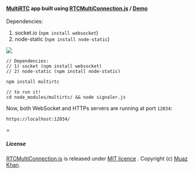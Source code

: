 #### [MultiRTC](https://github.com/muaz-khan/WebRTC-Experiment/tree/master/MultiRTC) app built using [RTCMultiConnection.js](http://www.RTCMultiConnection.org/docs/) / [Demo](https://www.webrtc-experiment.com:12034/)

Dependencies: 

1. socket.io (`npm install websocket`)
2. node-static (`npm install node-static`)

<a href="https://nodei.co/npm/multirtc/">
    <img src="https://nodei.co/npm/multirtc.png">
</a>

```
// Dependencies: 
// 1) socket (npm install websocket)
// 2) node-static (npm install node-static)

npm install multirtc

// to run it!
cd node_modules/multirtc/ && node signaler.js
```

Now, both WebSocket and HTTPs servers are running at port `12034`:

```
https://localhost:12034/
```

=

##### License

[RTCMultiConnection.js](http://www.RTCMultiConnection.org/) is released under [MIT licence](https://www.webrtc-experiment.com/licence/) . Copyright (c) [Muaz Khan](https://plus.google.com/+MuazKhan).
